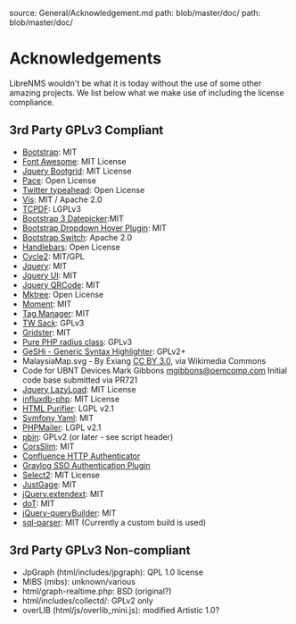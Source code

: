 source: General/Acknowledgement.md
path: blob/master/doc/
path: blob/master/doc/

# Acknowledgements

LibreNMS wouldn't be what it is today without the use of some other amazing projects.
We list below what we make use of including the license compliance.

## 3rd Party GPLv3 Compliant

- [Bootstrap](http://getbootstrap.com/): MIT
- [Font Awesome](http://fontawesome.io/icons/): MIT License
- [Jquery Bootgrid](http://www.jquery-bootgrid.com/): MIT License
- [Pace](https://github.com/HubSpot/pace): Open License
- [Twitter typeahead](https://github.com/corejavascript/typeahead.js): Open License
- [Vis](http://visjs.org/): MIT / Apache 2.0
- [TCPDF](http://www.tcpdf.org): LGPLv3
- [Bootstrap 3 Datepicker](http://eonasdan.github.io/bootstrap-datetimepicker/):MIT
- [Bootstrap Dropdown Hover Plugin](https://github.com/CWSpear/bootstrap-hover-dropdown): MIT
- [Bootstrap Switch](http://www.bootstrap-switch.org/): Apache 2.0
- [Handlebars](http://handlebarsjs.com/): Open License
- [Cycle2](http://jquery.malsup.com/cycle2/): MIT/GPL
- [Jquery](https://jquery.com/): MIT
- [Jquery UI](https://jqueryui.com/): MIT
- [Jquery QRCode](http://larsjung.de/jquery-qrcode/): MIT
- [Mktree](http://www.mattkruse.com/javascript/mktree/): Open License
- [Moment](http://momentjs.com/): MIT
- [Tag Manager](http://soliantconsulting.github.io/tagmanager/): MIT
- [TW Sack](https://code.google.com/p/tw-sack/): GPLv3
- [Gridster](http://gridster.net/): MIT
- [Pure PHP radius class](http://developer.sysco.ch/php/): GPLv3
- [GeSHi - Generic Syntax Highlighter](http://qbnz.com/highlighter/): GPLv2+
- MalaysiaMap.svg - By Exiang [CC BY 3.0](http://creativecommons.org/licenses/by/3.0), via Wikimedia Commons
- Code for UBNT Devices Mark Gibbons <mgibbons@oemcomp.com> Initial code base submitted via PR721
- [Jquery LazyLoad](http://www.appelsiini.net/projects/lazyload): MIT License
- [influxdb-php](https://github.com/influxdb/influxdb-php): MIT License
- [HTML Purifier](http://htmlpurifier.org/): LGPL v2.1
- [Symfony Yaml](https://github.com/symfony/yaml): MIT
- [PHPMailer](https://github.com/PHPMailer/PHPMailer): LGPL v2.1
- [pbin](https://github.com/glensc/pbin): GPLv2 (or later - see script header)
- [CorsSlim](https://github.com/palanik/CorsSlim): MIT
- [Confluence HTTP Authenticator](https://github.com/chauth/confluence_http_authenticator)
- [Graylog SSO Authentication Plugin](https://github.com/Graylog2/graylog-plugin-auth-sso)
- [Select2](https://select2.org): MIT License
- [JustGage](http://justgage.com): MIT
- [jQuery.extendext](https://github.com/mistic100/jQuery.extendext): MIT
- [doT](https://github.com/olado/doT): MIT
- [jQuery-queryBuilder](https://github.com/mistic100/jQuery-QueryBuilder/): MIT
- [sql-parser](https://github.com/mistic100/sql-parser/): MIT (Currently a custom build is used)

## 3rd Party GPLv3 Non-compliant

- JpGraph (html/includes/jpgraph): QPL 1.0 license
- MIBS (mibs): unknown/various
- html/graph-realtime.php: BSD (original?)
- html/includes/collectd/: GPLv2 only
- overLIB (html/js/overlib_mini.js): modified Artistic 1.0?